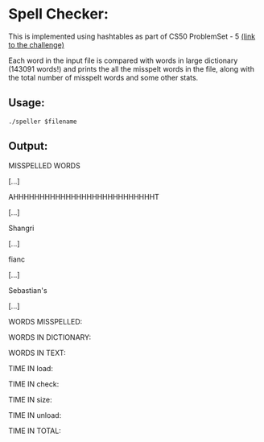# Spell Checker:
This is implemented using hashtables as part of CS50 ProblemSet - 5   [(link to the challenge)](https://docs.cs50.net/2018/x/psets/5/speller/speller.html#understanding)

Each word in the input file is compared with words in large dictionary (143091 words!) and prints the all the misspelt words in the file, along with the total number of misspelt words and some other stats.

## Usage:
``` ./speller $filename ```

## Output:
MISSPELLED WORDS

[...]

AHHHHHHHHHHHHHHHHHHHHHHHHHHHT

[...]

Shangri

[...]

fianc

[...]

Sebastian's

[...]


WORDS MISSPELLED:

WORDS IN DICTIONARY:

WORDS IN TEXT:

TIME IN load:

TIME IN check:

TIME IN size:

TIME IN unload:

TIME IN TOTAL:
